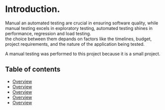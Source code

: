 # Introduction.

Manual an automated testing are crucial in ensuring software quality, while manual testing excels in 
exploratory testing, automated testing shines in performance, regression and load testing.  
the choice between them depands on factors like the timelines, budget, project requirements,
and the nature of the application being tested.

A manual testing was performed to this project because it is a small project.

<h2 id="table">Table of contents</h2>

- [Overview](#over)
- [Overview](#over)
- [Overview](#over)
- [Overview](#over)
- [Overview](#over)